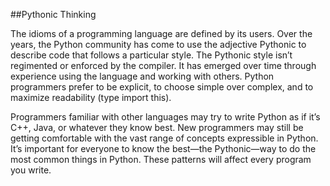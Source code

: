 ##Pythonic Thinking


The idioms of a programming language are defined by its users. Over the years, the Python community has come to use the adjective Pythonic to describe code that follows a particular style. The Pythonic style isn’t regimented or enforced by the compiler. It has emerged over time through experience using the language and working with others. Python programmers prefer to be explicit, to choose simple over complex, and to maximize readability (type import this).

Programmers familiar with other languages may try to write Python as if it’s C++, Java, or whatever they know best. New programmers may still be getting comfortable with the vast range of concepts expressible in Python. It’s important for everyone to know the best—the Pythonic—way to do the most common things in Python. These patterns will affect every program you write.
